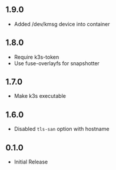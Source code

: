 <!-- https://developers.home-assistant.io/docs/add-ons/presentation#keeping-a-changelog -->

## 1.9.0

- Added /dev/kmsg device into container

## 1.8.0

- Require k3s-token
- Use fuse-overlayfs for snapshotter

## 1.7.0

- Make k3s executable

## 1.6.0

- Disabled `tls-san` option with hostname

## 0.1.0

- Initial Release
